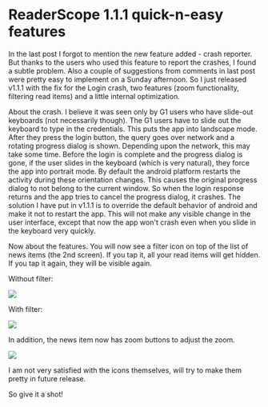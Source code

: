 ReaderScope 1.1.1 quick-n-easy features
===
In the last post I forgot to mention the new feature added - crash reporter. But thanks to the users who used this feature to report the crashes, I found a subtle problem. Also a couple of suggestions from comments in last post were pretty easy to implement on a Sunday afternoon. So I just released v1.1.1 with the fix for the Login crash, two features (zoom functionality, filtering read items) and a little internal optimization.

  
About the crash. I believe it was seen only by G1 users who have slide-out keyboards (not necessarily though). The G1 users have to slide out the keyboard to type in the credentials. This puts the app into landscape mode. After they press the login button, the query goes over network and a rotating progress dialog is shown. Depending upon the network, this may take some time. Before the login is complete and the progress dialog is gone, if the user slides in the keyboard (which is very natural), they force the app into portrait mode. By default the android platform restarts the activity during these orientation changes. This causes the original progress dialog to not belong to the current window. So when the login response returns and the app tries to cancel the progress dialog, it crashes. The solution I have put in v1.1.1 is to override the default behavior of android and make it not to restart the app. This will not make any visible change in the user interface, except that now the app won't crash even when you slide in the keyboard very quickly.

  
Now about the features. You will now see a filter icon on top of the list of news items (the 2nd screen). If you tap it, all your read items will get hidden. If you tap it again, they will be visible again.

  
Without filter:

  
[![](http://2.bp.blogspot.com/_W6UcJjyXr24/Sq0R1jTkmjI/AAAAAAAADY0/bCQ-0LVM8Vo/s400/filter-off.png)][0]  
  
With filter:

  
[![](http://4.bp.blogspot.com/_W6UcJjyXr24/Sq0R19EJkjI/AAAAAAAADY8/_6Ll_WiuoU8/s400/filter-on.png)][1]  

  
In addition, the news item now has zoom buttons to adjust the zoom.

  
[![](http://1.bp.blogspot.com/_W6UcJjyXr24/Sq0S4PUVsdI/AAAAAAAADZE/IP5UYnxK3mY/s400/zoompanel.png)][2]  
  
I am not very satisfied with the icons themselves, will try to make them pretty in future release.  
  
So give it a shot!

[0]: http://2.bp.blogspot.com/_W6UcJjyXr24/Sq0R1jTkmjI/AAAAAAAADY0/bCQ-0LVM8Vo/s1600-h/filter-off.png
[1]: http://4.bp.blogspot.com/_W6UcJjyXr24/Sq0R19EJkjI/AAAAAAAADY8/_6Ll_WiuoU8/s1600-h/filter-on.png
[2]: http://1.bp.blogspot.com/_W6UcJjyXr24/Sq0S4PUVsdI/AAAAAAAADZE/IP5UYnxK3mY/s1600-h/zoompanel.png

